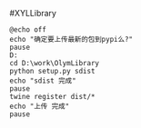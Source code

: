 #XYLLibrary


    @echo off
    echo "确定要上传最新的包到pypi么?"
    pause
    D:
    cd D:\work\OlymLibrary
    python setup.py sdist
    echo "sdist 完成"
    pause
    twine register dist/*
    echo "上传 完成"
    pause
